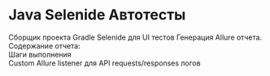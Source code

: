 # Java Selenide Автотесты
Сборщик проекта Gradle
Selenide для UI тестов 
Генерация Allure отчета.  
Содержание отчета:  
Шаги выполнения  
Custom Allure listener для API requests/responses логов  
